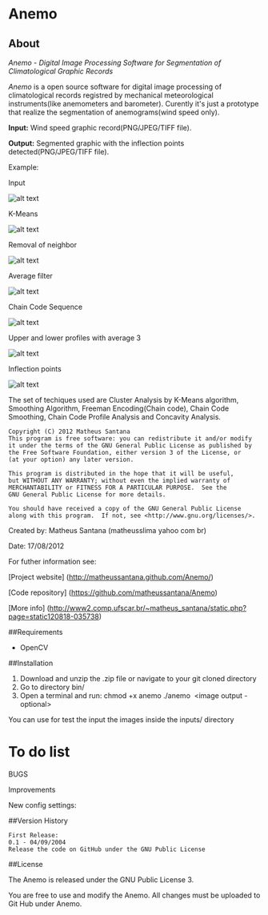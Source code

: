 # Anemo

## About

*Anemo - Digital Image Processing Software for Segmentation of Climatological Graphic Records*

*Anemo* is a open source software for digital image processing of climatological records registred by mechanical meteorological instruments(like anemometers and barometer).
Curently it's just a prototype that realize the segmentation of anemograms(wind speed only).

**Input:** Wind speed graphic record(PNG/JPEG/TIFF file).

**Output:** Segmented graphic with the inflection points detected(PNG/JPEG/TIFF file).

Example:

Input

![alt text](http://www2.comp.ufscar.br/~matheus_santana/images/examples/input.png "Input")

K-Means

![alt text](http://www2.comp.ufscar.br/~matheus_santana/images/examples/2.png "k-means")

Removal of neighbor

![alt text](http://www2.comp.ufscar.br/~matheus_santana/images/examples/3.png "neighbor")

Average filter

![alt text](http://www2.comp.ufscar.br/~matheus_santana/images/examples/4.png "avgfilter")


Chain Code Sequence

![alt text](http://www2.comp.ufscar.br/~matheus_santana/images/examples/6.png "chaincode")

Upper and lower profiles with average 3

![alt text](http://www2.comp.ufscar.br/~matheus_santana/images/examples/7.png "upperlower")

Inflection points

![alt text](http://www2.comp.ufscar.br/~matheus_santana/images/examples/output.png "upperlower")

The set of techiques used are Cluster Analysis by K-Means algorithm, Smoothing Algorithm, 
Freeman Encoding(Chain code), Chain Code Smoothing, Chain Code Profile Analysis and Concavity Analysis.

    Copyright (C) 2012 Matheus Santana
    This program is free software: you can redistribute it and/or modify
    it under the terms of the GNU General Public License as published by
    the Free Software Foundation, either version 3 of the License, or
    (at your option) any later version.

    This program is distributed in the hope that it will be useful,
    but WITHOUT ANY WARRANTY; without even the implied warranty of
    MERCHANTABILITY or FITNESS FOR A PARTICULAR PURPOSE.  See the
    GNU General Public License for more details.

    You should have received a copy of the GNU General Public License
    along with this program.  If not, see <http://www.gnu.org/licenses/>.

Created by: Matheus Santana (matheusslima <at> yahoo <dot> com <dot> br)

Date: 17/08/2012

For futher information see:

[Project website] (http://matheussantana.github.com/Anemo/)

[Code repository] (https://github.com/matheussantana/Anemo)

[More info] (http://www2.comp.ufscar.br/~matheus_santana/static.php?page=static120818-035738)

##Requirements

* OpenCV

##Installation

  1. Download and unzip the .zip file or navigate to your git cloned directory
  2. Go to directory bin/
  3. Open a terminal and run:
    chmod +x anemo
    ./anemo <image input> <image output - optional>

You can use for test the input the images inside the inputs/ directory


# To do list

BUGS


Improvements


New config settings:


##Version History

    First Release:
    0.1 - 04/09/2004
    Release the code on GitHub under the GNU Public License


##License

The Anemo is released under the GNU Public License 3.

You are free to use and modify the Anemo. All changes 
must be uploaded to Git Hub under Anemo.
